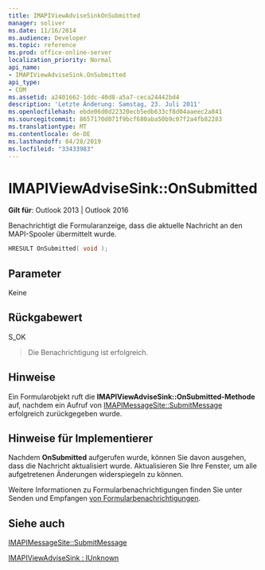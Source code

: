 ```yaml
---
title: IMAPIViewAdviseSinkOnSubmitted
manager: soliver
ms.date: 11/16/2014
ms.audience: Developer
ms.topic: reference
ms.prod: office-online-server
localization_priority: Normal
api_name:
- IMAPIViewAdviseSink.OnSubmitted
api_type:
- COM
ms.assetid: a2401662-1ddc-40d8-a5a7-ceca24442bd4
description: 'Letzte Änderung: Samstag, 23. Juli 2011'
ms.openlocfilehash: ebde06d0d22320ecb5edb633cf8d04aaeec2a841
ms.sourcegitcommit: 8657170d071f9bcf680aba50b9c07f2a4fb82283
ms.translationtype: MT
ms.contentlocale: de-DE
ms.lasthandoff: 04/28/2019
ms.locfileid: "33433983"
---
```

# <a name="imapiviewadvisesinkonsubmitted"></a>IMAPIViewAdviseSink::OnSubmitted

  
  
**Gilt für**: Outlook 2013 | Outlook 2016 
  
Benachrichtigt die Formularanzeige, dass die aktuelle Nachricht an den MAPI-Spooler übermittelt wurde.
  
```cpp
HRESULT OnSubmitted( void );
```

## <a name="parameters"></a>Parameter

Keine
  
## <a name="return-value"></a>Rückgabewert

S_OK 
  
> Die Benachrichtigung ist erfolgreich.
    
## <a name="remarks"></a>Hinweise

Ein Formularobjekt ruft die **IMAPIViewAdviseSink::OnSubmitted-Methode** auf, nachdem ein Aufruf von [IMAPIMessageSite::SubmitMessage](imapimessagesite-submitmessage.md) erfolgreich zurückgegeben wurde. 
  
## <a name="notes-to-implementers"></a>Hinweise für Implementierer

Nachdem **OnSubmitted** aufgerufen wurde, können Sie davon ausgehen, dass die Nachricht aktualisiert wurde. Aktualisieren Sie Ihre Fenster, um alle aufgetretenen Änderungen widerspiegeln zu können. 
  
Weitere Informationen zu Formularbenachrichtigungen finden Sie unter Senden und Empfangen [von Formularbenachrichtigungen](sending-and-receiving-form-notifications.md).
  
## <a name="see-also"></a>Siehe auch



[IMAPIMessageSite::SubmitMessage](imapimessagesite-submitmessage.md)
  
[IMAPIViewAdviseSink : IUnknown](imapiviewadvisesinkiunknown.md)

